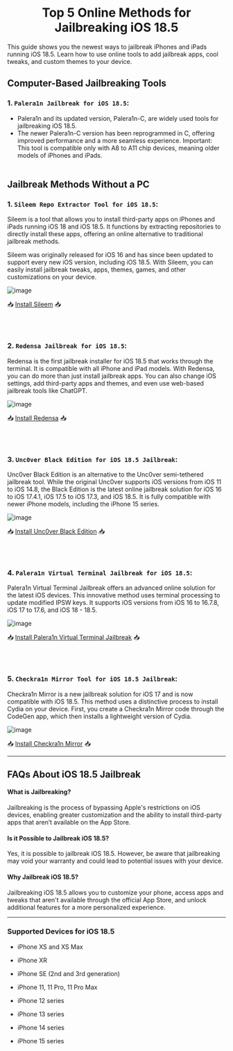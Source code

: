<div align="center">

# Top 5 Online Methods for Jailbreaking iOS 18.5

</div>


This guide shows you the newest ways to jailbreak iPhones and iPads running iOS 18.5. Learn how to use online tools to add jailbreak apps, cool tweaks, and custom themes to your device.

##  Computer-Based Jailbreaking Tools

### 1. `Palera1n Jailbreak for iOS 18.5`:

- Palera1n and its updated version, Palera1n-C, are widely used tools for jailbreaking iOS 18.5.
- The newer Palera1n-C version has been reprogrammed in C, offering improved performance and a more seamless experience.
Important: This tool is compatible only with A8 to A11 chip devices, meaning older models of iPhones and iPads.<br><br>


##  Jailbreak Methods Without a PC


### 1. `Sileem Repo Extractor Tool for iOS 18.5`:

Sileem is a tool that allows you to install third-party apps on iPhones and iPads running iOS 18 and iOS 18.5. It functions by extracting repositories to directly install these apps, offering an online alternative to traditional jailbreak methods.

Sileem was originally released for iOS 16 and has since been updated to support every new iOS version, including iOS 18.5. With Sileem, you can easily install jailbreak tweaks, apps, themes, games, and other customizations on your device.



![image](https://github.com/Future-Jailbreak/ios-17-6-jailbreak/assets/172568410/487ee748-644c-4346-8529-44326165e245) 

📥 <a href="https://xookz.com/sileem/#btn">Install Sileem</a> 📥

<br><br>

### 2. `Redensa Jailbreak for iOS 18.5`:


Redensa is the first jailbreak installer for iOS 18.5 that works through the terminal. It is compatible with all iPhone and iPad models. With Redensa, you can do more than just install jailbreak apps. You can also change iOS settings, add third-party apps and themes, and even use web-based jailbreak tools like ChatGPT.

![image](https://github.com/Future-Jailbreak/ios-17-6-jailbreak/assets/172568410/6ad347aa-ac2b-4bd6-b085-a09e8c6743b0)

📥 <a href="https://xookz.com/redansa/#redensa-btn">Install Redensa</a> 📥

<br><br>

### 3. `Unc0ver Black Edition for iOS 18.5 Jailbreak`:

Unc0ver Black Edition is an alternative to the Unc0ver semi-tethered jailbreak tool. While the original Unc0ver supports iOS versions from iOS 11 to iOS 14.8, the Black Edition is the latest online jailbreak solution for iOS 16 to iOS 17.4.1, iOS 17.5 to iOS 17.3, and iOS 18.5. It is fully compatible with newer iPhone models, including the iPhone 15 series.



![image](https://github.com/Future-Jailbreak/ios-17-6-jailbreak/assets/172568410/993ecfdb-56d4-458b-aba8-feda452e1274)

📥 <a href="https://xookz.com/uncover-black-edition/#btn">Install Unc0ver Black Edition</a> 📥


<br><br>

### 4. `Palera1n Virtual Terminal Jailbreak for iOS 18.5`:

Palera1n Virtual Terminal Jailbreak offers an advanced online solution for the latest iOS devices. This innovative method uses terminal processing to update modified IPSW keys. It supports iOS versions from iOS 16 to 16.7.8, iOS 17 to 17.6, and iOS 18 - 18.5.



![image](https://github.com/Future-Jailbreak/ios-17-6-jailbreak/assets/172568410/4c03dded-9035-4a10-b8b2-255b3878d678)

📥 <a href="https://xookz.com/palerain-jailbreak/#palera1nvirtual">Install Palera1n Virtual Terminal Jailbreak</a> 📥


<br><br>

### 5. `Checkra1n Mirror Tool for iOS 18.5 Jailbreak`:

Checkra1n Mirror is a new jailbreak solution for iOS 17 and is now compatible with iOS 18.5. This method uses a distinctive process to install Cydia on your device. First, you create a Checkra1n Mirror code through the CodeGen app, which then installs a lightweight version of Cydia.



![image](https://github.com/Future-Jailbreak/ios-17-6-jailbreak/assets/172568410/ec52df1d-be35-41ea-a6a6-84ae2fea9971)

📥 <a href="https://pangu8.com/checkrain-mirror-guide/">Install Checkra1n Mirror</a> 📥



<hr>


## FAQs About iOS 18.5 Jailbreak

#### What is Jailbreaking?

Jailbreaking is the process of bypassing Apple's restrictions on iOS devices, enabling greater customization and the ability to install third-party apps that aren’t available on the App Store.

#### Is it Possible to Jailbreak iOS 18.5?

Yes, it is possible to jailbreak iOS 18.5. However, be aware that jailbreaking may void your warranty and could lead to potential issues with your device.

#### Why Jailbreak iOS 18.5?

Jailbreaking iOS 18.5 allows you to customize your phone, access apps and tweaks that aren't available through the official App Store, and unlock additional features for a more personalized experience.

<hr>

### Supported Devices for iOS 18.5

- iPhone XS and XS Max

- iPhone XR

- iPhone SE (2nd and 3rd generation)

- iPhone 11, 11 Pro, 11 Pro Max

- iPhone 12 series

- iPhone 13 series

- iPhone 14 series

- iPhone 15 series
